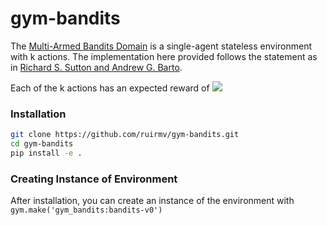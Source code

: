 # gym-bandits
The [Multi-Armed Bandits Domain](https://github.com/ruirmv/gym-bandits) is a single-agent stateless environment with k actions.
The implementation here provided follows the statement as in [Richard S. Sutton and Andrew G. Barto](https://mitpress.mit.edu/books/reinforcement-learning-second-edition).

Each of the k actions has an expected reward of <img src="https://render.githubusercontent.com/render/math?math=q_*(a)=\mathbb{E}[R_t \,|\, A_t = a]">

### Installation
```bash
git clone https://github.com/ruirmv/gym-bandits.git
cd gym-bandits
pip install -e .
```

### Creating Instance of Environment

After installation, you can create an instance of the environment with ```gym.make('gym_bandits:bandits-v0')```
